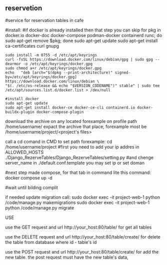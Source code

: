 ## reservetion
#service for reservation tables in cafe


#install:
#if docker is already installed then that step you can skip
    for pkg in docker.io docker-doc docker-compose podman-docker containerd runc; do sudo apt-get remove $pkg; done
    sudo apt-get update
    sudo apt-get install ca-certificates curl gnupg

    sudo install -m 0755 -d /etc/apt/keyrings
    curl -fsSL https://download.docker.com/linux/debian/gpg | sudo gpg --dearmor -o /etc/apt/keyrings/docker.gpg
    sudo chmod a+r /etc/apt/keyrings/docker.gpg
    echo   "deb [arch="$(dpkg --print-architecture)" signed-by=/etc/apt/keyrings/docker.gpg] https://download.docker.com/linux/debian \
    "$(. /etc/os-release && echo "$VERSION_CODENAME")" stable" | sudo tee /etc/apt/sources.list.d/docker.list > /dev/null

    #install docker
    sudo apt-get update
    sudo apt-get install docker-ce docker-ce-cli containerd.io docker-buildx-plugin docker-compose-plugin

download the archive on any located forexample on profile path /home/username/
expact the archive that place, forexample most be /home/username/project/<project's files>
 
call a cd comand in CMD to set path
forexample:
  cd /home/username/project
#first you need to add your ip addres in ALLOWED_HOSTS ./Django_RezerveTables/Django_RezerveTables/setting.py 
#and chenge server_name in ./default.conf.template you may set ip or set doman 

#next step made compose, for that tab in command lite this command:
  docker compose up -d

#wait until bilding complit

if needed update migration call: sudo docker exec -it project-web-1 python /code/manage.py makemigrations
                                  sudo docker exec -it project-web-1 python /code/manage.py migrate 

USE

  use the GET request and url http://your_host:80/table/  for get all tables

  use the DELETE request and url http://your_host:80/table/create/<id> for delete the table from database where id - table's id

  use the POST request and url http://your_host:80/table/create/ for add the new table. the post request must have the new table's data, 


  

    
